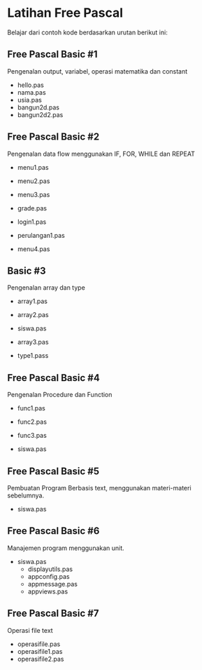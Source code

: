 # Latihan Free Pascal

Belajar dari contoh kode berdasarkan urutan berikut ini:

## Free Pascal Basic #1

Pengenalan output, variabel, operasi matematika dan constant

- hello.pas
- nama.pas
- usia.pas
- bangun2d.pas
- bangun2d2.pas

## Free Pascal Basic #2

Pengenalan data flow menggunakan IF, FOR, WHILE dan REPEAT

- menu1.pas

- menu2.pas

- menu3.pas

- grade.pas

- login1.pas

- perulangan1.pas

- menu4.pas

## Basic #3

Pengenalan array dan type

- array1.pas

- array2.pas

- siswa.pas

- array3.pas

- type1.pass

## Free Pascal Basic #4

Pengenalan Procedure dan Function

- func1.pas

- func2.pas

- func3.pas

- siswa.pas

## Free Pascal Basic #5

Pembuatan Program Berbasis text, menggunakan materi-materi sebelumnya.

- siswa.pas

## Free Pascal Basic #6

Manajemen program menggunakan unit.

- siswa.pas
    * displayutils.pas
    * appconfig.pas
    * appmessage.pas
    * appviews.pas 

## Free Pascal Basic #7

Operasi file text

- operasifile.pas
- operasifile1.pas
- operasifile2.pas



